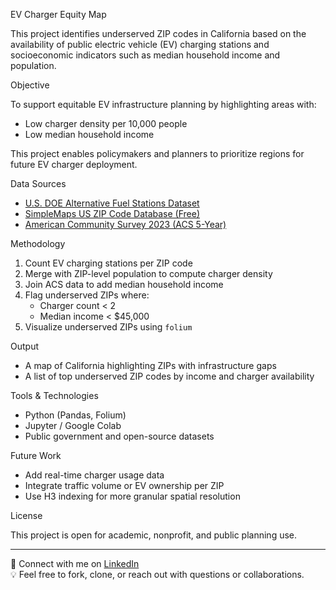 EV Charger Equity Map

This project identifies underserved ZIP codes in California based on the availability of public electric vehicle (EV) charging stations and socioeconomic indicators such as median household income and population.

 Objective

To support equitable EV infrastructure planning by highlighting areas with:
- Low charger density per 10,000 people
- Low median household income

This project enables policymakers and planners to prioritize regions for future EV charger deployment.

Data Sources

- [U.S. DOE Alternative Fuel Stations Dataset](https://afdc.energy.gov/stations/)
- [SimpleMaps US ZIP Code Database (Free)](https://simplemaps.com/data/us-zips)
- [American Community Survey 2023 (ACS 5-Year)](https://data.census.gov/)

Methodology

1. Count EV charging stations per ZIP code
2. Merge with ZIP-level population to compute charger density
3. Join ACS data to add median household income
4. Flag underserved ZIPs where:
   - Charger count < 2  
   - Median income < $45,000
5. Visualize underserved ZIPs using `folium`

Output

- A map of California highlighting ZIPs with infrastructure gaps
- A list of top underserved ZIP codes by income and charger availability

Tools & Technologies

- Python (Pandas, Folium)
- Jupyter / Google Colab
- Public government and open-source datasets

Future Work

- Add real-time charger usage data
- Integrate traffic volume or EV ownership per ZIP
- Use H3 indexing for more granular spatial resolution

License

This project is open for academic, nonprofit, and public planning use.

---

🔗 Connect with me on [LinkedIn](https://www.linkedin.com)  
💡 Feel free to fork, clone, or reach out with questions or collaborations.

